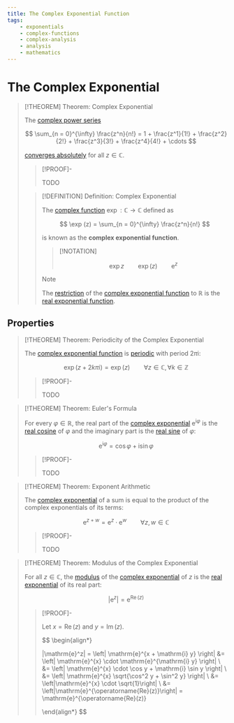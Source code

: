```yaml
---
title: The Complex Exponential Function
tags:
    - exponentials
    - complex-functions
    - complex-analysis
    - analysis
    - mathematics
---
```


# The Complex Exponential

>[!THEOREM] Theorem: Complex Exponential
>
>The [complex power series](../Complex%20Power%20Series/index.md)
>
>$$
>\sum_{n = 0}^{\infty} \frac{z^n}{n!} = 1 + \frac{z^1}{1!} +  \frac{z^2}{2!} + \frac{z^3}{3!} + \frac{z^4}{4!} + \cdots
>$$
>
>[converges absolutely](../Complex%20Power%20Series/Convergence.md) for all $z \in \mathbb{C}$.
>
>>[!PROOF]-
>>
>>TODO
>>
>
>>[!DEFINITION] Definition: Complex Exponential
>>
>>The [complex function](Complex%20Functions.md) $\exp: \mathbb{C} \to \mathbb{C}$ defined as
>>
>>$$
>>\exp (z) = \sum_{n = 0}^{\infty} \frac{z^n}{n!}
>>$$
>>
>>is known as the **complex exponential function**.
>>
>>>[!NOTATION]
>>>
>>>$$
>>>\exp z \qquad \exp(z) \qquad \mathrm{e}^z
>>>$$
>>>
>>
>>>[!NOTE]
>>>
>>>The [restriction](../../Functions/Restriction.md) of the [complex exponential function](The%20Complex%20Exponential%20Function.md) to $\mathbb{R}$ is the [real exponential function](../../Real%20Analysis/Real%20Functions/The%20Real%20Exponential%20Function.md).
>>>
>>
>

## Properties

>[!THEOREM] Theorem: Periodicity of the Complex Exponential
>
>The [complex exponential function](The%20Complex%20Exponential%20Function.md) is [periodic](Periodicity.md) with period $2\pi \mathrm{i}$:
>
>$$
>\exp(z + 2k\pi \mathrm{i}) = \exp (z) \qquad \forall z \in \mathbb{C}, \forall k \in \mathbb{Z}
>$$
>
>>[!PROOF]-
>>
>>TODO
>>
>

>[!THEOREM] Theorem: Euler's Formula
>
>For every $\varphi \in \mathbb{R}$, the real part of the [complex exponential](The%20Complex%20Exponential%20Function.md) $\mathrm{e}^{\mathrm{i}\varphi}$ is the [real cosine](../../Real%20Analysis/Real%20Functions/Real%20Trigonometric%20Functions/Real%20Cosine%20Function/Real%20Cosine%20Function.md) of $\varphi$ and the imaginary part is the [real sine](../../Real%20Analysis/Real%20Functions/Real%20Trigonometric%20Functions/Real%20Cosine%20Function/Real%20Cosine%20Function.md) of $\varphi$:
>
>$$
>\mathrm{e}^{\mathrm{i}\varphi} = \cos \varphi + \mathrm{i} \sin \varphi
>$$
>
>>[!PROOF]-
>>
>>TODO
>>
>

>[!THEOREM] Theorem: Exponent Arithmetic
>
>The [complex exponential](The%20Complex%20Exponential%20Function.md) of a sum is equal to the product of the complex exponentials of its terms:
>
>$$
>\mathrm{e}^{z + w} = \mathrm{e}^z \cdot \mathrm{e}^w \qquad \forall z,w \in \mathbb{C}
>$$
>
>>[!PROOF]-
>>
>>TODO
>>
>

>[!THEOREM] Theorem: Modulus of the Complex Exponential
>
>For all $z \in \mathbb{C}$, the [modulus](../../../Algebra/Fields/The%20Complex%20Numbers/index.md) of the [complex exponential](The%20Complex%20Exponential%20Function.md) of $z$ is the [real exponential](../../Real%20Analysis/Real%20Functions/The%20Real%20Exponential%20Function.md) of its real part:
>
>$$
>|\mathrm{e}^z| = \mathrm{e}^{\operatorname{Re}(z)}
>$$
>
>>[!PROOF]-
>>
>>Let $x = \operatorname{Re}(z)$ and $y = \operatorname{Im}(z)$.
>>
>>$$
>>\begin{align*}
>>
>>|\mathrm{e}^z| = \left| \mathrm{e}^{x + \mathrm{i} y} \right| &= \left| \mathrm{e}^{x} \cdot \mathrm{e}^{\mathrm{i} y} \right| \\ &= \left| \mathrm{e}^{x} \cdot \cos y + \mathrm{i} \sin y \right| \\ &= \left| \mathrm{e}^{x} \sqrt{\cos^2 y + \sin^2 y} \right| \\ &= \left|\mathrm{e}^{x} \cdot \sqrt{1}\right| \\ &= \left|\mathrm{e}^{\operatorname{Re}(z)}\right| = \mathrm{e}^{\operatorname{Re}(z)}
>>
>>\end{align*}
>>$$
>>
>